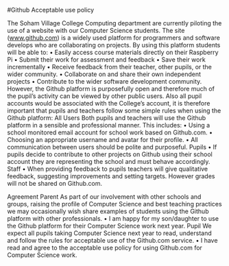 #Github Acceptable use policy

The Soham Village College Computing department are currently piloting the use of a website with our Computer Science students. The site (www.github.com) is a widely used platform for programmers and software develops who are collaborating on projects. By using this platform students will be able to:
•	Easily access course materials directly on their Raspberry Pi
•	Submit their work for assessment and feedback
•	Save their work incrementally
•	Receive feedback from their teacher, other pupils, or the wider community.
•	Collaborate on and share their own independent projects
•	Contribute to the wider software development community.
However, the Github platform is purposefully open and therefore much of the pupil’s activity can be viewed by other public users. Also all pupil accounts would be associated with the College’s account, it is therefore important that pupils and teachers follow some simple rules when using the Github platform:
All Users
Both pupils and teachers will use the Github platform in a sensible and professional manner. This includes:
•	Using a school monitored email account for school work based on Github.com.
•	Choosing an appropriate username and avatar for their profile.
•	All communication between users should be polite and purposeful.
Pupils
•	If pupils decide to contribute to other projects on Github using their school account they are representing the school and must behave accordingly.
Staff
•	When providing feedback to pupils teachers will give qualitative feedback, suggesting improvements and setting targets. However grades will not be shared on Github.com.

Agreement
Parent
As part of our involvement with other schools and groups, raising the profile of Computer Science and best teaching practices we may occasionally wish share examples of students using the Github platform with other professionals.
•	I am happy for my son/daughter to use the Github platform for their Computer Science work next year.
Pupil
We expect all pupils taking Computer Science next year to read, understand and follow the rules for acceptable use of the Github.com service.
•	I have read and agree to the acceptable use policy for using Github.com for Computer Science work.

